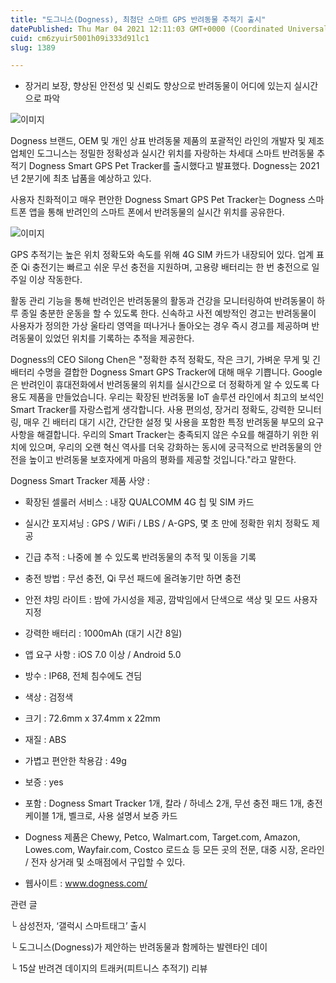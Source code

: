 ```yaml
---
title: "도그니스(Dogness), 최첨단 스마트 GPS 반려동물 추적기 출시"
datePublished: Thu Mar 04 2021 12:11:03 GMT+0000 (Coordinated Universal Time)
cuid: cm6zyuir5001h09i333d91lc1
slug: 1389

---
```



- 장거리 보장, 향상된 안전성 및 신뢰도 향상으로 반려동물이 어디에 있는지 실시간으로 파악

![이미지](https://cdn.hashnode.com/res/hashnode/image/upload/v1739247148115/e46d7104-f952-45ab-a651-a5979c83dcea.jpeg)

Dogness 브랜드, OEM 및 개인 상표 반려동물 제품의 포괄적인 라인의 개발자 및 제조업체인 도그니스는 정밀한 정확성과 실시간 위치를 자랑하는 차세대 스마트 반려동물 추적기 Dogness Smart GPS Pet Tracker를 출시했다고 발표했다. Dogness는 2021년 2분기에 최초 납품을 예상하고 있다.

사용자 친화적이고 매우 편안한 Dogness Smart GPS Pet Tracker는 Dogness 스마트폰 앱을 통해 반려인의 스마트 폰에서 반려동물의 실시간 위치를 공유한다.

![이미지](https://cdn.hashnode.com/res/hashnode/image/upload/v1739247149681/177f6465-5ac5-48e1-989b-7767cf97414c.png)

GPS 추적기는 높은 위치 정확도와 속도를 위해 4G SIM 카드가 내장되어 있다. 업계 표준 Qi 충전기는 빠르고 쉬운 무선 충전을 지원하며, 고용량 배터리는 한 번 충전으로 일주일 이상 작동한다.

활동 관리 기능을 통해 반려인은 반려동물의 활동과 건강을 모니터링하여 반려동물이 하루 종일 충분한 운동을 할 수 있도록 한다. 신속하고 사전 예방적인 경고는 반려동물이 사용자가 정의한 가상 울타리 영역을 떠나거나 돌아오는 경우 즉시 경고를 제공하며 반려동물이 있었던 위치를 기록하는 추적을 제공한다.

Dogness의 CEO Silong Chen은 "정확한 추적 정확도, 작은 크기, 가벼운 무게 및 긴 배터리 수명을 결합한 Dogness Smart GPS Tracker에 대해 매우 기쁩니다. Google은 반려인이 휴대전화에서 반려동물의 위치를 ​​실시간으로 더 정확하게 알 수 있도록 다용도 제품을 만들었습니다. 우리는 확장된 반려동물 IoT 솔루션 라인에서 최고의 보석인 Smart Tracker를 자랑스럽게 생각합니다. 사용 편의성, 장거리 정확도, 강력한 모니터링, 매우 긴 배터리 대기 시간, 간단한 설정 및 사용을 포함한 특정 반려동물 부모의 요구 사항을 해결합니다. 우리의 Smart Tracker는 충족되지 않은 수요를 해결하기 위한 위치에 있으며, 우리의 오랜 혁신 역사를 더욱 강화하는 동시에 궁극적으로 반려동물의 안전을 높이고 반려동물 보호자에게 마음의 평화를 제공할 것입니다."라고 말한다.

Dogness Smart Tracker 제품 사양 :

- 확장된 셀룰러 서비스 : 내장 QUALCOMM 4G 칩 및 SIM 카드
- 실시간 포지셔닝 : GPS / WiFi / LBS / A-GPS, 몇 초 만에 정확한 위치 정확도 제공
- 긴급 추적 : 나중에 볼 수 있도록 반려동물의 추적 및 이동을 기록
- 충전 방법 : 무선 충전, Qi 무선 패드에 올려놓기만 하면 충전
- 안전 챠밍 라이트 : 밤에 가시성을 제공, 깜박임에서 단색으로 색상 및 모드 사용자 지정
- 강력한 배터리 : 1000mAh (대기 시간 8일)
- 앱 요구 사항 : iOS 7.0 이상 / Android 5.0
- 방수 : IP68, 전체 침수에도 견딤
- 색상 : 검정색
- 크기 : 72.6mm x 37.4mm x 22mm
- 재질 : ABS
- 가볍고 편안한 착용감 : 49g
- 보증 : yes
- 포함 : Dogness Smart Tracker 1개, 칼라 / 하네스 2개, 무선 충전 패드 1개, 충전 케이블 1개, 벨크로, 사용 설명서 보증 카드
- Dogness 제품은 Chewy, Petco, Walmart.com, Target.com, Amazon, Lowes.com, Wayfair.com, Costco 로드쇼 등 모든 곳의 전문, 대중 시장, 온라인 / 전자 상거래 및 소매점에서 구입할 수 있다.

- 웹사이트 : www.dogness.com/

관련 글

└ 삼성전자, ‘갤럭시 스마트태그’ 출시

└ 도그니스(Dogness)가 제안하는 반려동물과 함께하는 발렌타인 데이

└ 15살 반려견 데이지의 트래커(피트니스 추적기) 리뷰